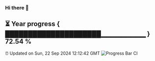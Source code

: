 ### Hi there 👋
⏳ Year progress { █████████████████████▁▁▁▁▁▁▁▁▁ } 72.54 %
---
⏰ Updated on Sun, 22 Sep 2024 12:12:42 GMT
![Progress Bar CI](https://github.com/Moyi321/Moyi321/workflows/Progress%20Bar%20CI/badge.svg)
